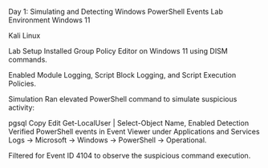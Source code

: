 
Day 1: Simulating and Detecting Windows PowerShell Events
Lab Environment
Windows 11

Kali Linux

Lab Setup
Installed Group Policy Editor on Windows 11 using DISM commands.

Enabled Module Logging, Script Block Logging, and Script Execution Policies.

Simulation
Ran elevated PowerShell command to simulate suspicious activity:

pgsql
Copy
Edit
Get-LocalUser | Select-Object Name, Enabled
Detection
Verified PowerShell events in Event Viewer under Applications and Services Logs → Microsoft → Windows → PowerShell → Operational.

Filtered for Event ID 4104 to observe the suspicious command execution.


